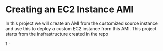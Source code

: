 # Creating an EC2 Instance AMI

In this project we will create an AMI from the customized source instance and use this to deploy a custom EC2 instance from this AMI. This project starts from the insfrastructure created in the repo <br/>

1 - 
